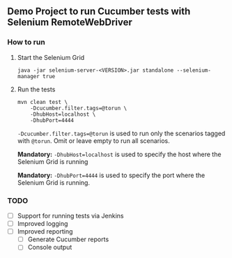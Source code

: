 ## Demo Project to run Cucumber tests with Selenium RemoteWebDriver

### How to run

1. Start the Selenium Grid
    ```
    java -jar selenium-server-<VERSION>.jar standalone --selenium-manager true
    ```
2. Run the tests
   ```
   mvn clean test \
       -Dcucumber.filter.tags=@torun \
       -DhubHost=localhost \
       -DhubPort=4444
   ```
   `-Dcucumber.filter.tags=@torun` is used to run only the scenarios tagged with `@torun`. Omit or leave empty to run all scenarios.
   
   **Mandatory:** `-DhubHost=localhost` is used to specify the host where the Selenium Grid is running
   
   **Mandatory:** `-DhubPort=4444` is used to specify the port where the Selenium Grid is running.

### TODO
 - [ ] Support for running tests via Jenkins
 - [ ] Improved logging
 - [ ] Improved reporting
   - [ ] Generate Cucumber reports
   - [ ] Console output